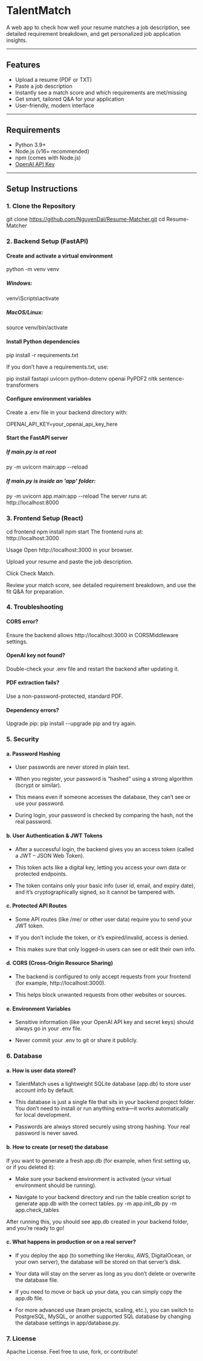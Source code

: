 # TalentMatch

A web app to check how well your resume matches a job description, see detailed requirement breakdown, and get personalized job application insights.

---

## Features

- Upload a resume (PDF or TXT)
- Paste a job description
- Instantly see a match score and which requirements are met/missing
- Get smart, tailored Q&A for your application
- User-friendly, modern interface

---

## Requirements

- Python 3.9+
- Node.js (v16+ recommended)
- npm (comes with Node.js)
- [OpenAI API Key](https://platform.openai.com/)

---

## Setup Instructions

### 1. Clone the Repository


git clone https://github.com/NguyenDal/Resume-Matcher.git
cd Resume-Matcher
### 2. Backend Setup (FastAPI)
#### Create and activate a virtual environment
python -m venv venv
##### Windows:
venv\Scripts\activate
##### MacOS/Linux:
source venv/bin/activate

#### Install Python dependencies

pip install -r requirements.txt

If you don’t have a requirements.txt, use:

pip install fastapi uvicorn python-dotenv openai PyPDF2 nltk sentence-transformers

#### Configure environment variables
Create a .env file in your backend directory with:

OPENAI_API_KEY=your_openai_api_key_here

#### Start the FastAPI server
##### If main.py is at root
py -m uvicorn main:app --reload
##### If main.py is inside an 'app' folder:
py -m uvicorn app.main:app --reload
The server runs at: http://localhost:8000

### 3. Frontend Setup (React)
cd frontend
npm install
npm start
The frontend runs at: http://localhost:3000

Usage
Open http://localhost:3000 in your browser.

Upload your resume and paste the job description.

Click Check Match.

Review your match score, see detailed requirement breakdown, and use the fit Q&A for preparation.

### 4. Troubleshooting
#### CORS error?
Ensure the backend allows http://localhost:3000 in CORSMiddleware settings.

#### OpenAI key not found?
Double-check your .env file and restart the backend after updating it.

#### PDF extraction fails?
Use a non-password-protected, standard PDF.

#### Dependency errors?
Upgrade pip: pip install --upgrade pip and try again.

### 5. Security
#### a. Password Hashing

- User passwords are never stored in plain text.

- When you register, your password is “hashed” using a strong algorithm (bcrypt or similar).

- This means even if someone accesses the database, they can’t see or use your password.

- During login, your password is checked by comparing the hash, not the real password.

#### b. User Authentication & JWT Tokens

- After a successful login, the backend gives you an access token (called a JWT – JSON Web Token).

- This token acts like a digital key, letting you access your own data or protected endpoints.

- The token contains only your basic info (user id, email, and expiry date), and it’s cryptographically signed, so it cannot be tampered with.

#### c. Protected API Routes

- Some API routes (like /me/ or other user data) require you to send your JWT token.

- If you don’t include the token, or it’s expired/invalid, access is denied.

- This makes sure that only logged-in users can see or edit their own info.

#### d. CORS (Cross-Origin Resource Sharing)

- The backend is configured to only accept requests from your frontend (for example, http://localhost:3000).

- This helps block unwanted requests from other websites or sources.

#### e. Environment Variables

- Sensitive information (like your OpenAI API key and secret keys) should always go in your .env file.

- Never commit your .env to git or share it publicly.

### 6. Database

#### a. How is user data stored?
- TalentMatch uses a lightweight SQLite database (app.db) to store user account info by default.

- This database is just a single file that sits in your backend project folder. You don’t need to install or run anything extra—it works automatically for local development.

- Passwords are always stored securely using strong hashing. Your real password is never saved.

#### b. How to create (or reset) the database
If you want to generate a fresh app.db (for example, when first setting up, or if you deleted it):

- Make sure your backend environment is activated (your virtual environment should be running).

- Navigate to your backend directory and run the table creation script to generate app.db with the correct tables.
    py -m app.init_db
    py -m app.check_tables

After running this, you should see app.db created in your backend folder, and you’re ready to go!

#### c. What happens in production or on a real server?

- If you deploy the app (to something like Heroku, AWS, DigitalOcean, or your own server), the database will be stored on that server’s disk.

- Your data will stay on the server as long as you don’t delete or overwrite the database file.

- If you need to move or back up your data, you can simply copy the app.db file.

- For more advanced use (team projects, scaling, etc.), you can switch to PostgreSQL, MySQL, or another supported SQL database by changing the database settings in app/database.py.

### 7. License
Apache License.
Feel free to use, fork, or contribute!